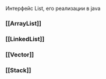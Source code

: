 Интерфейс List, его реализации в java

### [[ArrayList]]
### [[LinkedList]]

### [[Vector]]

### [[Stack]]
